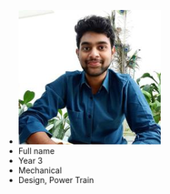 - ![Adhav.jpg](../assets/Adhav_1643190490392_0.jpg)
- Full name
- Year 3
- Mechanical
- Design, Power Train